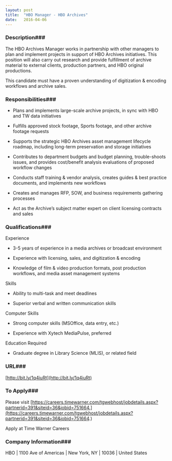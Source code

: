 ```yaml
---
layout: post
title:  "HBO Manager - HBO Archives"
date:   2016-04-06
---
```


### Description###

The HBO Archives Manager works in partnership with other managers to plan and implement projects in support of HBO Archives initiatives. This position will also carry out research and provide fulfillment of archive material to external clients, production partners, and HBO original productions.
 
This candidate must have a proven understanding of digitization & encoding workflows and archive sales.


### Responsibilities###

* Plans and implements large-scale archive projects, in sync with HBO and TW data initiatives

* Fulfills approved stock footage, Sports footage, and other archive footage requests

* Supports the strategic HBO Archives asset management lifecycle roadmap, including long-term preservation and storage initiatives

* Contributes to department budgets and budget planning, trouble-shoots issues, and provides cost/benefit analysis evaluations of proposed workflow changes

* Conducts staff training & vendor analysis, creates guides & best practice documents, and implements new workflows

* Creates and manages RFP, SOW, and business requirements gathering processes

* Act as the Archive’s subject matter expert on client licensing contracts and sales



### Qualifications###

Experience

* 3-5 years of experience in a media archives or broadcast environment

* Experience with licensing, sales, and digitization & encoding

* Knowledge of film & video production formats, post production workflows, and media asset management systems

Skills

* Ability to multi-task and meet deadlines

* Superior verbal and written communication skills

Computer Skills

* Strong computer skills (MSOffice, data entry, etc.)

* Experience with Xytech MediaPulse, preferred

Education Required

* Graduate degree in Library Science (MLIS), or related field







### URL###

[http://bit.ly/1q4iuRt](http://bit.ly/1q4iuRt)

### To Apply###

Please visit [https://careers.timewarner.com/tgwebhost/jobdetails.aspx?partnerid=391&siteid=36&jobid=751664.](https://careers.timewarner.com/tgwebhost/jobdetails.aspx?partnerid=391&siteid=36&jobid=751664.)

Apply at Time Warner Careers


### Company Information###

 HBO | 1100 Ave of Americas | New York, NY | 10036 | United States



